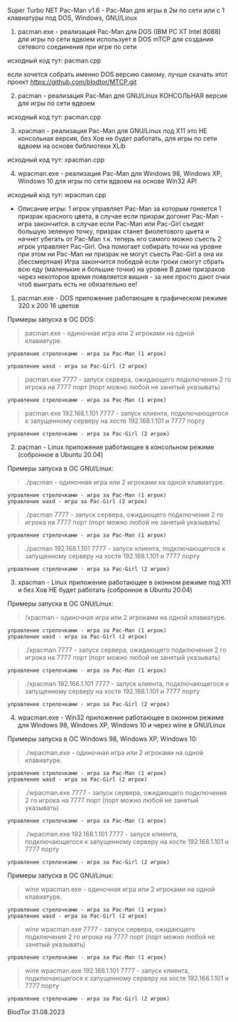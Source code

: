 Super Turbo NET Pac-Man v1.6 - Pac-Man для игры в 2м по сети или с 1 клавиатуры под DOS, Windows, GNU/Linux

1) pacman.exe - реализация Pac-Man для DOS (IBM PC XT Intel 8088) для игры по сети вдвоем
использует в DOS mTCP для создания сетевого соединения при игре по сети

исходный код тут: pacman.cpp

если хочется собрать именно DOS версию самому, лучше скачать этот проект https://github.com/blodtor/MTCP.git


2) pacman - реализация Pac-Man для GNU/Linux КОНСОЛЬНАЯ версия для игры по сети вдвоем

исходный код тут: pacman.cpp

3) xpacman - реализация Pac-Man для GNU/Linux под X11 это НЕ консольная версия, без Xов не будет работать, для игры по сети вдвоем на основе библиотеки XLib

исходный код тут: xpacman.cpp

4) wpacman.exe - реализация Pac-Man для Windows 98, Windows XP, Windows 10 для игры по сети вдвоем на основе Win32 API

исходный код тут: wpacman.cpp

- Описание игры:
1 игрок управляет Pac-Man за которым гоняется 1 призрак красного цвета, 
в случае если призрак догонит Pac-Man - игра закончится.
в случае если Pac-Man или Pac-Girl съедят большую зеленую точку, призрак станет 
фиолетового цыета и начнет убегать от Pac-Man т.к. теперь его самого можно съесть
2 игрок управляет Pac-Girl. Она помогает собирать точки на уровне при этом ни Pac-Man ни 
призрак не могут съесть Pac-Girl а она их (бессмертная) 
Игра закончится победой если гроки смогут сбрать всю еду (маленькие и большие точки) на уровне
В доме призраков через некоторое время появляется вишня - за нее просто дают очки 
чтоб выиграть есть не обязательно ее!


1) pacman.exe - DOS приложение работающее в графическом режиме 320 x 200 16 цветов

Примеры запуска в ОС DOS:

> pacman.exe - одиночная игра или 2 игроками на одной клавиатуре.

	управление стрелочками - игра за Pac-Man (1 игрок)	
 
	управление wasd - игра за Pac-Girl (2 игрок) 
 
> pacman.exe 7777 - запуск сервера, ожидающего подключения 2 го игрока на 7777 порт (порт можно любой не занятый указывать)

	управление стрелочками - игра за Pac-Man (1 игрок)	
> pacman.exe 192.168.1.101 7777 - запуск клиента, подключающегося к запущенному серверу на хосте  192.168.1.101 и 7777 порту

	управление стрелочками - игра за Pac-Girl (2 игрок)	


2) pacman - Linux приложение работающее в консольном режиме (собронное в Ubuntu 20.04)

Примеры запуска в ОС GNU/Linux:
> ./pacman - одиночная игра или 2 игроками на одной клавиатуре.

	управление стрелочками - игра за Pac-Man (1 игрок)	
	управление wasd - игра за Pac-Girl (2 игрок) 
> ./pacman 7777 - запуск сервера, ожидающего подключения 2 го игрока на 7777 порт (порт можно любой не занятый указывать)

	управление стрелочками - игра за Pac-Man (1 игрок)	
> ./pacman 192.168.1.101 7777 - запуск клиента, подключающегося к запущенному серверу на хосте  192.168.1.101 и 7777 порту

	управление стрелочками - игра за Pac-Girl (2 игрок)	

3) xpacman - Linux приложение работающее в оконном режиме под X11 и без Xов НЕ будет работать (собронное в Ubuntu 20.04)

Примеры запуска в ОС GNU/Linux:
> /xpacman - одиночная игра или 2 игроками на одной клавиатуре.

	управление стрелочками - игра за Pac-Man (1 игрок)	
	управление wasd - игра за Pac-Girl (2 игрок) 
> ./xpacman 7777 - запуск сервера, ожидающего подключения 2 го игрока на 7777 порт (порт можно любой не занятый указывать)

	управление стрелочками - игра за Pac-Man (1 игрок)	
> ./xpacman 192.168.1.101 7777 - запуск клиента, подключающегося к запущенному серверу на хосте  192.168.1.101 и 7777 порту

	управление стрелочками - игра за Pac-Girl (2 игрок)	

4) wpacman.exe - Win32 приложение работающее в оконном режиме для Windows 98, Windows XP, Windows 10 и через wine в GNU/Linux

Примеры запуска в ОС Windows 98, Windows XP, Windows 10:
> ./wpacman.exe - одиночная игра или 2 игроками на одной клавиатуре.

	управление стрелочками - игра за Pac-Man (1 игрок)	
	управление wasd - игра за Pac-Girl (2 игрок) 
> ./wpacman.exe 7777 - запуск сервера, ожидающего подключения 2 го игрока на 7777 порт (порт можно любой не занятый указывать)

	управление стрелочками - игра за Pac-Man (1 игрок)	
> ./wpacman.exe 192.168.1.101 7777 - запуск клиента, подключающегося к запущенному серверу на хосте  192.168.1.101 и 7777 порту

	управление стрелочками - игра за Pac-Girl (2 игрок)	

Примеры запуска в ОС GNU/Linux:
> wine wpacman.exe - одиночная игра или 2 игроками на одной клавиатуре.

	управление стрелочками - игра за Pac-Man (1 игрок)	
	управление wasd - игра за Pac-Girl (2 игрок) 
> wine wpacman.exe 7777 - запуск сервера, ожидающего подключения 2 го игрока на 7777 порт (порт можно любой не занятый указывать)

	управление стрелочками - игра за Pac-Man (1 игрок)	
> wine wpacman.exe 192.168.1.101 7777 - запуск клиента, подключающегося к запущенному серверу на хосте  192.168.1.101 и 7777 порту

	управление стрелочками - игра за Pac-Girl (2 игрок)	


BlodTor 31.08.2023
